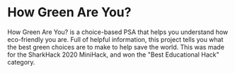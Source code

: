 # How Green Are You?
How Green Are You? is a choice-based PSA that helps you understand how eco-friendly you are. Full of helpful information, this project tells you what the best green choices are to make to help save the world. This was made for the SharkHack 2020 MiniHack, and won the "Best Educational Hack" category.
